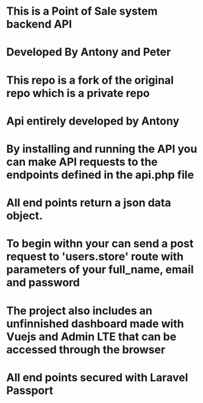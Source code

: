 

# This is a Point of Sale system backend API
# Developed By Antony and Peter 
# This repo is a fork of the original repo which is a private repo
# Api entirely developed by Antony

# By installing and running the API you can make API requests to the endpoints defined in the api.php file
# All end points return a json data object.
# To begin withn your can send a post request to 'users.store' route with parameters of your full_name, email and password

# The project also includes an unfinnished dashboard made with Vuejs and Admin LTE that can be accessed through the browser

# All end points secured with Laravel Passport